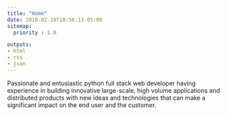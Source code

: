 ```yaml
---
title: "Home"
date: 2018-02-10T18:56:13-05:00
sitemap:
  priority : 1.0

outputs:
- html
- rss
- json
---
```

Passionate and entusiastic python full stack web developer having experience in building innovative large-scale, high volume applications and distributed products with new ideas and technologies that can make a significant impact on the end user and the customer.